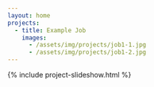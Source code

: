 ```yaml
---
layout: home
projects:
  - title: Example Job
    images:
      - /assets/img/projects/job1-1.jpg
      - /assets/img/projects/job1-2.jpg
---
```

{% include project-slideshow.html %}

